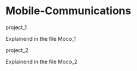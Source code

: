 # Mobile-Communications 

project_1

Explainend in the file Moco_1


project_2

Explainend in the file Moco_2

